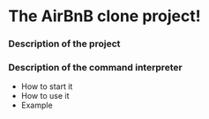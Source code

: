 # The AirBnB clone project!

### Description of the project

### Description of the command interpreter
- How to start it
- How to use it
- Example
